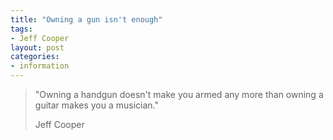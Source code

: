 ```yaml
---
title: "Owning a gun isn't enough"
tags:
- Jeff Cooper
layout: post
categories:
- information
---
```


> "Owning a handgun doesn't make you armed any more than owning a guitar makes you a musician."
>
> Jeff Cooper
